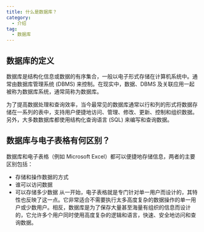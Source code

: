 ```yaml
---
title: 什么是数据库？
category:
  - 介绍
tag:
  - 数据库
---
```


## 数据库的定义
数据库是结构化信息或数据的有序集合，一般以电子形式存储在计算机系统中。通常由数据库管理系统 (DBMS) 来控制。在现实中，数据、DBMS 及关联应用一起被称为数据库系统，通常简称为数据库。

为了提高数据处理和查询效率，当今最常见的数据库通常以行和列的形式将数据存储在一系列的表中，支持用户便捷地访问、管理、修改、更新、控制和组织数据。另外，大多数数据库都使用结构化查询语言 (SQL) 来编写和查询数据。

## 数据库与电子表格有何区别？
数据库和电子表格（例如 Microsoft Excel）都可以便捷地存储信息，两者的主要区别包括：

- 存储和操作数据的方式
- 谁可以访问数据
- 可以存储多少数据
从一开始，电子表格就是专门针对单一用户而设计的，其特性也反映了这一点。它非常适合不需要执行太多高度复杂的数据操作的单一用户或少数用户。相反，数据库是为了保存大量甚至海量有组织的信息而设计的，它允许多个用户同时使用高度复杂的逻辑和语言，快速、安全地访问和查询数据。
